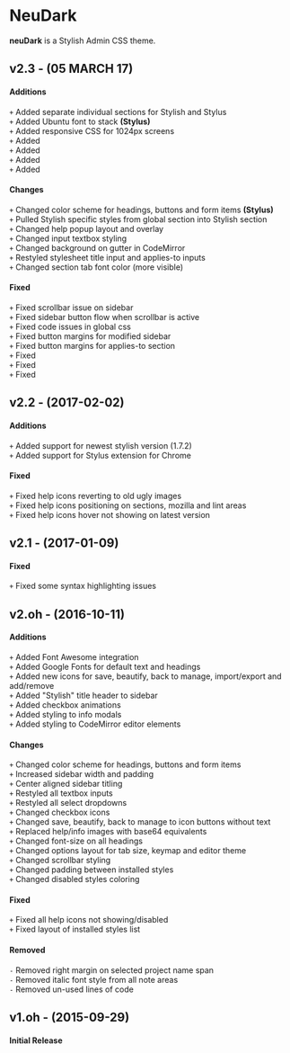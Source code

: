 # NeuDark
**neuDark** is a Stylish Admin CSS theme.

## v2.3 - (05 MARCH 17)

#### Additions
`+` Added separate individual sections for Stylish and Stylus  
`+` Added Ubuntu font to stack **(Stylus)**  
`+` Added responsive CSS for 1024px screens  
`+` Added  
`+` Added  
`+` Added  
`+` Added  

#### Changes
`+` Changed color scheme for headings, buttons and form items **(Stylus)**  
`+` Pulled Stylish specific styles from global section into Stylish section  
`+` Changed help popup layout and overlay  
`+` Changed input textbox styling  
`+` Changed background on gutter in CodeMirror   
`+` Restyled stylesheet title input and applies-to inputs  
`+` Changed section tab font color (more visible)  

#### Fixed
`+` Fixed scrollbar issue on sidebar  
`+` Fixed sidebar button flow when scrollbar is active  
`+` Fixed code issues in global css  
`+` Fixed button margins for modified sidebar  
`+` Fixed button margins for applies-to section   
`+` Fixed  
`+` Fixed  
`+` Fixed  

## v2.2 - (2017-02-02)

#### Additions
`+` Added support for newest stylish version (1.7.2)  
`+` Added support for Stylus extension for Chrome  

#### Fixed
`+` Fixed help icons reverting to old ugly images  
`+` Fixed help icons positioning on sections, mozilla and lint areas  
`+` Fixed help icons hover not showing on latest version  

## v2.1 - (2017-01-09)

#### Fixed
`+` Fixed some syntax highlighting issues  

## v2.oh - (2016-10-11)

#### Additions
`+` Added Font Awesome integration  
`+` Added Google Fonts for default text and headings  
`+` Added new icons for save, beautify, back to manage, import/export and add/remove  
`+` Added "Stylish" title header to sidebar  
`+` Added checkbox animations  
`+` Added styling to info modals  
`+` Added styling to CodeMirror editor elements  

#### Changes
`+` Changed color scheme for headings, buttons and form items  
`+` Increased sidebar width and padding  
`+` Center aligned sidebar titling  
`+` Restyled all textbox inputs  
`+` Restyled all select dropdowns  
`+` Changed checkbox icons  
`+` Changed save, beautify, back to manage to icon buttons without text  
`+` Replaced help/info images with base64 equivalents  
`+` Changed font-size on all headings  
`+` Changed options layout for tab size, keymap and editor theme  
`+` Changed scrollbar styling  
`+` Changed padding between installed styles  
`+` Changed disabled styles coloring  

#### Fixed
`+` Fixed all help icons not showing/disabled  
`+` Fixed layout of installed styles list  

#### Removed
`-` Removed right margin on selected project name span  
`-` Removed italic font style from all note areas  
`-` Removed un-used lines of code  

## v1.oh - (2015-09-29)

#### Initial Release
